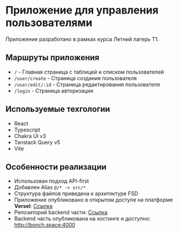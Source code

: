 
# Приложение для управления пользователями

Приложение разработано в рамках курса Летний лагерь T1.

## Маршруты приложения

- `/` - Главная страница с таблицей и списком пользователей
- `/user/create` - Страница создания пользователя
- `/user/edit/:id` - Страница редактирования пользователя
- `/login` - Страница авторизации

## Используемые техгологии

- React
- Typescript
- Chakra UI v3
- Tanstack Query v5
- Vite

## Особенности реализации

- Использован подход API-first
- Добавлен Alias `@/* -> src/*`
- Структура файлов приведена к архитектуре FSD
- Приложение опубликовано в открытом доступе на платформе **Versel**: [Ссылка](вставить_ссылку)
- Репозиторий backend части: [Ссылка](https://github.com/Pardeg/forms-server)
- Backend часть опубликована на хостинге и доступно: <http://bonch.space:4000>
